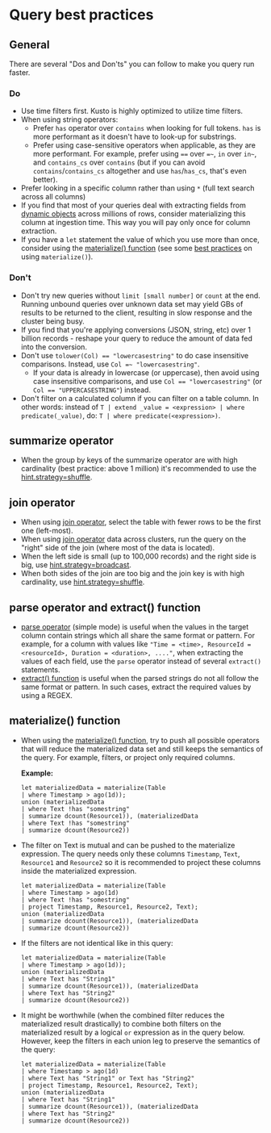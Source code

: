 # Query best practices 

## General

There are several "Dos and Don'ts" you can follow to make you query run faster.

### Do

*	Use time filters first. Kusto is highly optimized to utilize time filters.
*	When using string operators:
	*	Prefer `has` operator over `contains` when looking for full tokens. `has` is more performant as it doesn't have to look-up for substrings.
	*	Prefer using case-sensitive operators when applicable, as they are more performant. For example, prefer using `==` over `=~`, `in` over `in~`, and `contains_cs` over `contains` (but if you can avoid `contains`/`contains_cs` altogether and use `has`/`has_cs`, that's even better).
*	Prefer looking in a specific column rather than using `*` (full text search across all columns)
*   If you find that most of your queries deal with extracting fields from [dynamic objects](./scalar-data-types/dynamic.md) across millions of rows, consider
materializing this column at ingestion time. This way you will pay only once for column extraction.  
*   If you have a `let` statement the value of which you use more than once, consider using the [materialize() function](./materializefunction.md)
    (see some [best practices](#materialize-function) on using `materialize()`).

### Don't

*   Don't try new queries without `limit [small number]` or `count` at the end.
    Running unbound queries over unknown data set may yield GBs of results to be returned to the client, resulting in slow response and the cluster being busy.
*   If you find that you're applying conversions (JSON, string, etc) over 1 billion records - reshape your query to reduce the amount of data fed into the conversion.
*   Don't use `tolower(Col) == "lowercasestring"` to do case insensitive comparisons. Instead, use `Col =~ "lowercasestring"`.
    *   If your data is already in lowercase (or uppercase), then avoid using case insensitive comparisons, and use `Col == "lowercasestring"` (or `Col == "UPPERCASESTRING"`) instead.
*   Don't filter on a calculated column if you can filter on a table column. In other words: instead of `T | extend _value = <expression> | where predicate(_value)`, do: `T | where predicate(<expression>)`.

## summarize operator

*	When the group by keys of the summarize operator are with high cardinality (best practice: above 1 million) it's recommended to use the [hint.strategy=shuffle](./shufflequery.md).

## join operator

*   When using [join operator](./joinoperator.md), select the table with fewer rows to be the first one (left-most). 
*   When using [join operator](./joinoperator.md) data across clusters, run the query on the "right" side of the join (where most of the data is located).
*   When the left side is small (up to 100,000 records) and the right side is big, use [hint.strategy=broadcast](./broadcastjoin.md).
*   When both sides of the join are too big and the join key is with high cardinality, use [hint.strategy=shuffle](./shufflequery.md).
    
## parse operator and extract() function

*	[parse operator](./parseoperator.md) (simple mode) is useful when the values in the target column contain strings which all share the same format or pattern.
For example, for a column with values like  `"Time = <time>, ResourceId = <resourceId>, Duration = <duration>, ...."`, when extracting the values of each field, use the `parse` operator instead of several `extract()` statements.
*	[extract() function](./extractfunction.md) is useful when the parsed strings do not all follow the same format or pattern.
In such cases, extract the required values by using a REGEX.

## materialize() function

*	When using the [materialize() function](./materializefunction.md), try to push all possible operators that will reduce the materialized data set and still keeps the semantics of the query. For example, filters, or project only required columns.
    
    **Example:**

    ```
    let materializedData = materialize(Table
    | where Timestamp > ago(1d));
    union (materializedData
    | where Text !has "somestring"
    | summarize dcount(Resource1)), (materializedData
    | where Text !has "somestring"
    | summarize dcount(Resource2))
    ```

* The filter on Text is mutual and can be pushed to the materialize expression.
    The query needs only these columns `Timestamp`, `Text`, `Resource1` and `Resource2` so it is recommended to project these columns inside the materialized expression.
    
    ```
    let materializedData = materialize(Table
    | where Timestamp > ago(1d)
    | where Text !has "somestring"
    | project Timestamp, Resource1, Resource2, Text);
    union (materializedData
    | summarize dcount(Resource1)), (materializedData
    | summarize dcount(Resource2))
    ```
    
*	If the filters are not identical like in this query:  

    ```
    let materializedData = materialize(Table
    | where Timestamp > ago(1d));
    union (materializedData
    | where Text has "String1"
    | summarize dcount(Resource1)), (materializedData
    | where Text has "String2"
    | summarize dcount(Resource2))
    ```

*	It might be worthwhile (when the combined filter reduces the materialized result drastically) to combine both filters on the materialized result by a logical `or` expression as in the query below. However, keep the filters in each union leg to preserve the semantics of the query:
     
    ```
    let materializedData = materialize(Table
    | where Timestamp > ago(1d)
    | where Text has "String1" or Text has "String2"
    | project Timestamp, Resource1, Resource2, Text);
    union (materializedData
    | where Text has "String1"
    | summarize dcount(Resource1)), (materializedData
    | where Text has "String2"
    | summarize dcount(Resource2))
    ```
    

